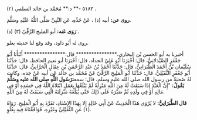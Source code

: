 ٥١٨٣ -** د:** مُحَمَّد بن خالد السلمي (٢) .

**روى عن:** أبيه (د) ، عَنْ جَدِّهِ، عَنِ النَّبِيِّ صَلَّى اللَّهُ عَلَيْهِ وسَلَّمَ.

**رَوَى عَنه:** أبو المليح الرَّقِّيّ (٣) (د) .

روى له أَبُو داود، وقد وقع لنا حديثه بعلو.

أخبرنا به أبو الحسن بْن البخاري،**************** قال:**************** أَنْبَأَنَا أَبُو جَعْفَرٍ الصَّيْدَلانِيُّ، قال: أَخْبَرَنَا أَبُو عَلِيّ الحداد، قال: أَخْبَرَنَا أبو نعيم الحافظ، قال: حَدَّثَنَا سُلَيْمان بْنُ أَحْمَدَ الطَّبَرَانِيُّ، قال: حَدَّثَنَا أَحْمَدُ بْنُ عَبْدِ الرَّحْمَنِ بْنِ عِقَالٍ الْحَرَّانِيُّ، قال: حَدَّثَنَا أَبُو جَعْفَرٍ النُّفَيْلِيُّ، قال: حَدَّثَنَا أَبُو الْمَلِيحِ الرَّقِّيّ عَنْ مُحَمَّد بن خالد عَن أبيه عَنْ جده، وكانت لهُ صُحبَةٌ من رسول الله صلى الله عليه وسلم، قال: سمعت**رَسُول اللَّهِ صلى الله عليه وسَلَّمَ يَقُولُ:** "إِنَّ الْعَبْدَ إِذَا سَبَقَتْ لَهُ مِنَ اللَّهِ مَنْزِلَةٌ لَمْ يَبْلُغْهَا بِعَمَلٍ ابْتَلاهُ اللَّهُ فِي جَسَدِهِ أَوْ فِي مَالِهِ أَوْ فِي ولَدِهِ ثُمَّ صَبَّرَهُ عَلَى ذَلِكَ حَتَّى يُبَلِّغَهُ مَنْزِلَتَهُ الَّتِي سَبَقَتْ لَهُ مِنَ اللَّهِ.

**قال الطَّبَرَانِيُّ:** لا يُرْوَى هَذَا الْحَدِيثُ عَنْ أَبِي خَالِدٍ إِلا بِهَذَا الإِسْنَادِ، تَفَرَّدَ بِهِ أَبُو الْمَلِيحِ. رَوَاهُ (١) عَنِ النُّفَيْلِيِّ وغَيْرِهِ، فَوَافَقْنَاهُ فِيهِ بِعُلُوٍ.